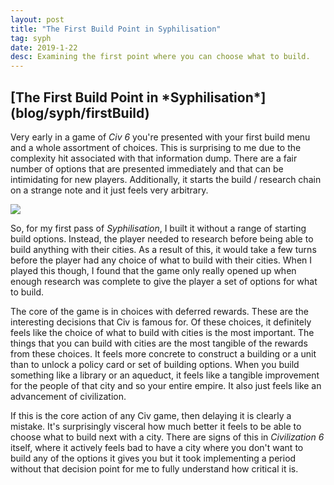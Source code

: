 ```yaml
---
layout: post
title: "The First Build Point in Syphilisation"
tag: syph
date: 2019-1-22
desc: Examining the first point where you can choose what to build.
---
```

<h2>[The First Build Point in *Syphilisation*](blog/syph/firstBuild)</h2>

Very early in a game of *Civ 6* you're presented with your first build menu and a whole assortment of choices. This is surprising to me due to the complexity hit associated with that information dump. There are a fair number of options that are presented immediately and that can be intimidating for new players. Additionally, it starts the build / research chain on a strange note and it just feels very arbitrary.
 
<image src="/blogImages/civStart.png" />

So, for my first pass of *Syphilisation*, I built it without a range of starting build options. Instead, the player needed to research before being able to build anything with their cities. As a result of this, it would take a few turns before the player had any choice of what to build with their cities. When I played this though, I found that the game only really opened up when enough research was complete to give the player a set of options for what to build.


The core of the game is in choices with deferred rewards. These are the interesting decisions that Civ is famous for. Of these choices, it definitely feels like the choice of what to build with cities is the most important. The things that you can build with cities are the most tangible of the rewards from these choices. It feels more concrete to construct a building or a unit than to unlock a policy card or set of building options. When you build something like a library or an aqueduct, it feels like a tangible improvement for the people of that city and so your entire empire. It also just feels like an advancement of civilization.


If this is the core action of any Civ game, then delaying it is clearly a mistake. It's surprisingly visceral how much better it feels to be able to choose what to build next with a city. There are signs of this in *Civilization 6* itself, where it actively feels bad to have a city where you don't want to build any of the options it gives you but it took implementing a period without that decision point for me to fully understand how critical it is.

